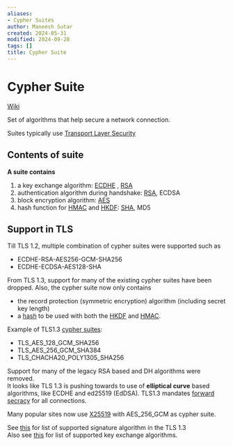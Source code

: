```yaml
---
aliases:
- Cypher Suites
author: Maneesh Sutar
created: 2024-05-31
modified: 2024-09-28
tags: []
title: Cypher Suite
---
```


# Cypher Suite

[Wiki](https://en.wikipedia.org/wiki/Cipher_suite)

Set of algorithms that help secure a network connection.

Suites typically use [Transport Layer Security](https://en.wikipedia.org/wiki/Transport_Layer_Security "Transport Layer Security")

## Contents of suite

**A suite contains**

1. a key exchange algorithm: [ECDHE](dh.md#ECDH) , [RSA](rsa.md)
1. authentication algorithm during handshake: [RSA](rsa.md), ECDSA
1. block encryption algorithm: [AES](aes.md)
1. hash function for [HMAC](hashing.md#HMAC) and [HKDF](hashing.md#HKDF): [SHA](sha.md), MD5

## Support in TLS

Till TLS 1.2, multiple combination of cypher suites were supported such as

* ECDHE-RSA-AES256-GCM-SHA256
* ECDHE-ECDSA-AES128-SHA

From TLS 1.3, support for many of the existing cypher suites have been dropped. Also, the cypher suite now only contains

* the record protection (symmetric encryption) algorithm (including secret key length)
* a [hash](hashing.md) to be used with both the [HKDF](hashing.md#HKDF) and [HMAC](hashing.md#HMAC).

Example of TLS1.3 [cypher suites](https://datatracker.ietf.org/doc/html/rfc8446#appendix-B.4):

* TLS_AES_128_GCM_SHA256
* TLS_AES_256_GCM_SHA384
* TLS_CHACHA20_POLY1305_SHA256

Support for many of the legacy RSA based and DH algorithms were removed.  
It looks like TLS 1.3 is pushing towards to use of **elliptical curve** based algorithms, like ECDHE and ed25519 (EdDSA). TLS1.3 mandates [forward secracy](forward_secracy.md) for all connections.

Many popular sites now use [X25519](https://en.wikipedia.org/wiki/Curve25519) with AES_256_GCM as cypher suite.

See [this](https://datatracker.ietf.org/doc/html/rfc8446#section-4.2.3) for list of supported signature algorithm in the TLS 1.3  
Also see [this](https://datatracker.ietf.org/doc/html/rfc8446#section-4.2.7) for list of supported key exchange algorithms.
